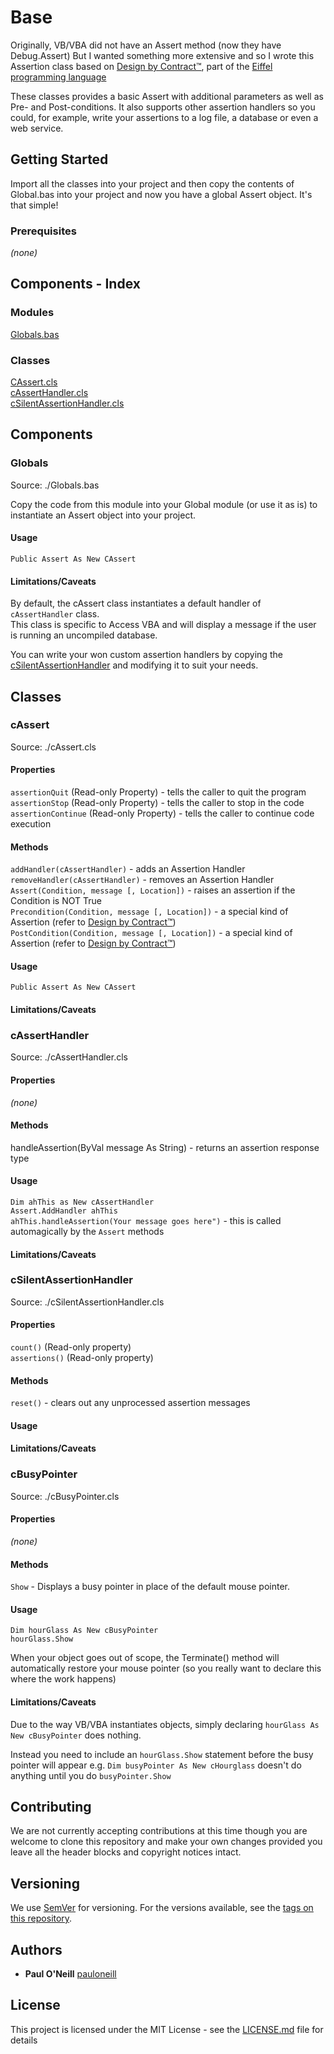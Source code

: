 # Base

Originally, VB/VBA did not have an Assert method (now they have Debug.Assert)
But I wanted something more extensive and so I wrote this Assertion class based on [Design by Contract&trade;](https://www.eiffel.org/doc/eiffel/ET-_Design_by_Contract_%28tm%29%2C_Assertions_and_Exceptions), part of the [Eiffel programming language](https://www.eiffel.org/)

These classes provides a basic Assert with additional parameters as well as Pre- and Post-conditions.
It also supports other assertion handlers so you could, for example, write your assertions to a log file, a database or even a web service.

## Getting Started

Import all the classes into your project and then copy the contents of Global.bas into your project and now you have a global Assert object. It's that simple!

### Prerequisites

*(none)*
<!--
### Installing

Import the classes into your project, and either import the `Global` module or copy the contents into your own global module. <br />
That's it!
-->
<!-- 
## Running the tests

Explain how to run the automated tests for this system

### Break down into end to end tests

Explain what these tests test and why

```
Give an example
```

### And coding style tests

Explain what these tests test and why

```
Give an example
```

## Deployment

Add additional notes about how to deploy this on a live system

>> migrations/migration[path].[source]
>> fixtures/fixture[path].[source]

(link to purchase my Access migration tool for $9(?))
-->
<!--
## Built With

* [Dropwizard](http://www.dropwizard.io/1.0.2/docs/) - The web framework used
* [Maven](https://maven.apache.org/) - Dependency Management
* [ROME](https://rometools.github.io/rome/) - Used to generate RSS Feeds
-->
## Components - Index

### Modules

[Globals.bas](#Globals)

### Classes

[CAssert.cls](#CAssert)<br />
[cAssertHandler.cls](#cAssertHandler)<br />
[cSilentAssertionHandler.cls](#cSilentAssertionHandler)

## Components

### Globals
Source: ./Globals.bas

Copy the code from this module into your Global module (or use it as is) to instantiate an Assert object into your project.

#### Usage

`Public Assert As New CAssert`

#### Limitations/Caveats

By default, the cAssert class instantiates a default handler of `cAssertHandler` class.<br />
This class is specific to Access VBA and will display a message if the user is running an uncompiled database.

You can write your won custom assertion handlers by copying the [cSilentAssertionHandler](#cSilentAssertHandler) and modifying it to suit your needs.

## Classes

### cAssert
Source: ./cAssert.cls

#### Properties

`assertionQuit` (Read-only Property) - tells the caller to quit the program<br />
`assertionStop` (Read-only Property) - tells the caller to stop in the code<br />
`assertionContinue` (Read-only Property) - tells the caller to continue code execution

#### Methods

`addHandler(cAssertHandler)` - adds an Assertion Handler<br />
`removeHandler(cAssertHandler)` - removes an Assertion Handler<br />
`Assert(Condition, message [, Location])` - raises an assertion if the Condition is NOT True<br />
`Precondition(Condition, message [, Location])` - a special kind of Assertion (refer to [Design by Contract&trade;](https://www.eiffel.org/doc/eiffel/ET-_Design_by_Contract_%28tm%29%2C_Assertions_and_Exceptions))<br />
`PostCondition(Condition, message [, Location])` - a special kind of Assertion (refer to [Design by Contract&trade;](https://www.eiffel.org/doc/eiffel/ET-_Design_by_Contract_%28tm%29%2C_Assertions_and_Exceptions))

#### Usage

`Public Assert As New CAssert`

#### Limitations/Caveats

### cAssertHandler
Source: ./cAssertHandler.cls

#### Properties

*(none)*

#### Methods

handleAssertion(ByVal message As String) - returns an assertion response type

#### Usage

`Dim ahThis as New cAssertHandler`<br />
`Assert.AddHandler ahThis`<br />
`ahThis.handleAssertion(Your message goes here")` - this is called automagically by the `Assert` methods


#### Limitations/Caveats


### cSilentAssertionHandler
Source: ./cSilentAssertionHandler.cls

#### Properties

`count()` (Read-only property)<br />
`assertions()` (Read-only property)

#### Methods

`reset()` - clears out any unprocessed assertion messages

#### Usage


#### Limitations/Caveats


### cBusyPointer
Source: ./cBusyPointer.cls

#### Properties

_(none)_

#### Methods

`Show` - Displays a busy pointer in place of the default mouse pointer.

#### Usage

`Dim hourGlass As New cBusyPointer`<br />
`hourGlass.Show`

When your object goes out of scope, the Terminate() method will automatically restore your mouse pointer (so you really want to declare this where the work happens)

#### Limitations/Caveats

Due to the way VB/VBA instantiates objects, simply declaring `hourGlass As New cBusyPointer` does nothing.

Instead you need to include an `hourGlass.Show` statement before the busy pointer will appear
e.g. `Dim busyPointer As New cHourglass` doesn't do anything until you do `busyPointer.Show`

## Contributing

We are not currently accepting contributions at this time though you are welcome to clone this 
repository and make your own changes provided you leave all the header blocks and copyright 
notices intact.

## Versioning

We use [SemVer](http://semver.org/) for versioning. For the versions available, see the [tags on this repository](https://github.com/your/project/tags). 

## Authors

* **Paul O'Neill** [pauloneill](https://github.com/pauloneill/)

## License

This project is licensed under the MIT License - see the [LICENSE.md](LICENSE.md) file for details

<!-- ## Acknowledgments -->


